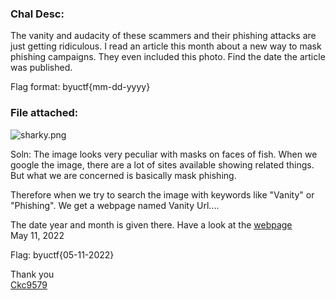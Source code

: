 ### Chal Desc:

The vanity and audacity of these scammers and their phishing attacks are just getting ridiculous. I read an article this month about a new way to mask phishing campaigns. They even included this photo. Find the date the article was published.

Flag format: byuctf{mm-dd-yyyy}

### File attached: 
![sharky.png](https://user-images.githubusercontent.com/95117634/171093370-b47dee6a-a827-4932-9223-336801961dd3.JPG)  

Soln: 
The image looks very peculiar with masks on faces of fish.
When we google the image, there are a lot of sites available showing related things. But what we are concerned is basically mask phishing.

Therefore when we try to search the image with keywords like "Vanity" or "Phishing". We get a webpage named Vanity Url....

The date year and month is given there. Have a look at the [webpage](https://www.darkreading.com/cloud/vanity-urls-could-be-spoofed-for-social-engineering-attacks)  
May 11, 2022

Flag: byuctf{05-11-2022}

Thank you  
[Ckc9579](https://github.com/ckc1404)
